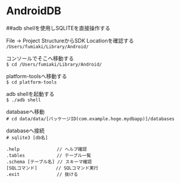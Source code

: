 # AndroidDB

##adb shellを使用しSQLITEを直接操作する

File -> Project StructureからSDK Locationを確認する
`/Users/fumiaki/Library/Android/`


コンソールでそこへ移動する  
`$ cd /Users/fumiaki/Library/Android/`

platform-toolsへ移動する  
`$ cd platform-tools`

adb shellを起動する    
`$ ./adb shell`

databaseへ移動  
`# cd data/data/[パッケージID(com.example.hoge.mydbapp)]/databases`

databaseへ接続  
`# sqlite3 [db名]`

```
.help              // ヘルプ確認
.tables            // テーブル一覧
.schema [テーブル名] // スキーマ確認
[SQLコマンド]       // SQLコマンド実行
.exit              // 抜ける
```